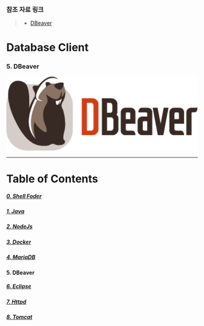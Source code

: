 ### 참조 자료 링크
> * [DBeaver](https://dbeaver.io/)

# Database Client
### 5. DBeaver
<img src="../../images/dbeaver/dbeaver.png" width="1920"></img>

----

# Table of Contents
##### [0. Shell Foder](../../../../)
##### [1. Java](../java)
##### [2. NodeJs](../node)
##### [3. Docker](../docker)
##### [4. MariaDB](../mariadb)
#### 5. DBeaver
##### [6. Eclipse](../eclipse)
##### [7. Httpd](../httpd)
##### [8. Tomcat](../tomcat)